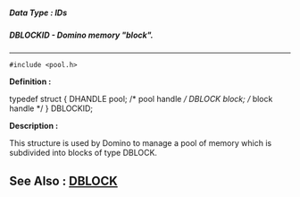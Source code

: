 ##### Data Type : IDs
##### DBLOCKID - Domino memory "block".
---
```
#include <pool.h>
```

**Definition :**

typedef struct {
   DHANDLE pool;  /* pool handle */
   DBLOCK block; /* block handle */
 } DBLOCKID;

**Description :**

This structure is used by Domino to manage a pool of memory which is subdivided into blocks of type DBLOCK.


**See Also :**
[DBLOCK](/domino-c-api-docs/reference/Data/DBLOCK)
---
